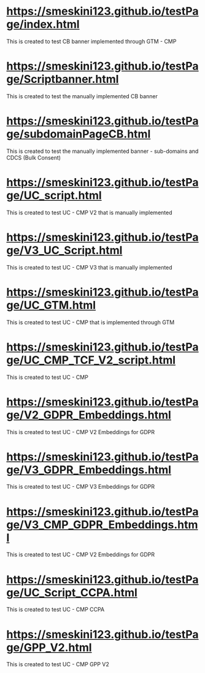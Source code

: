 # https://smeskini123.github.io/testPage/index.html
This is created to test CB banner implemented through GTM - CMP

# https://smeskini123.github.io/testPage/Scriptbanner.html
This is created to test the manually implemented CB banner

# https://smeskini123.github.io/testPage/subdomainPageCB.html
This is created to test the manually implemented banner - sub-domains and CDCS (Bulk Consent)

# https://smeskini123.github.io/testPage/UC_script.html
This is created to test UC - CMP V2 that is manually implemented

# https://smeskini123.github.io/testPage/V3_UC_Script.html
This is created to test UC - CMP V3 that is manually implemented

# https://smeskini123.github.io/testPage/UC_GTM.html
This is created to test UC - CMP that is implemented through GTM

# https://smeskini123.github.io/testPage/UC_CMP_TCF_V2_script.html
This is created to test UC - CMP 

# https://smeskini123.github.io/testPage/V2_GDPR_Embeddings.html
This is created to test UC - CMP V2 Embeddings for GDPR

# https://smeskini123.github.io/testPage/V3_GDPR_Embeddings.html
This is created to test UC - CMP V3 Embeddings for GDPR

# https://smeskini123.github.io/testPage/V3_CMP_GDPR_Embeddings.html
This is created to test UC - CMP V2 Embeddings for GDPR

# https://smeskini123.github.io/testPage/UC_Script_CCPA.html
This is created to test UC - CMP CCPA 

# https://smeskini123.github.io/testPage/GPP_V2.html
This is created to test UC - CMP GPP V2 





